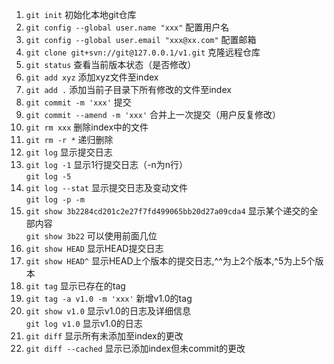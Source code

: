 1. `git init`    初始化本地git仓库
2. `git config --global user.name "xxx"`    配置用户名
3. `git config --global user.email "xxx@xx.com"`    配置邮箱
4. `git clone git+svn://git@127.0.0.1/v1.git`    克隆远程仓库
5. `git status`    查看当前版本状态（是否修改）
6. `git add xyz`    添加xyz文件至index
7. `git add .`    添加当前子目录下所有修改的文件至index
8. `git commit -m 'xxx'`    提交
9. `git commit --amend -m 'xxx'`    合并上一次提交（用户反复修改）
10. `git rm xxx`    删除index中的文件
11. `git rm -r *`    递归删除
12. `git log`   显示提交日志
13. `git log -1` 显示1行提交日志（-n为n行）  
    `git log -5`
14. `git log --stat` 显示提交日志及变动文件  
    `git log -p -m`
15. `git show 3b2284cd201c2e27f7fd499065bb20d27a09cda4` 显示某个递交的全部内容  
    `git show 3b22` 可以使用前面几位
16. `git show HEAD` 显示HEAD提交日志
17. `git show HEAD^` 显示HEAD上个版本的提交日志,^^为上2个版本,^5为上5个版本
18. `git tag` 显示已存在的tag
19. `git tag -a v1.0 -m 'xxx'` 新增v1.0的tag
20. `git show v1.0` 显示v1.0的日志及详细信息  
    `git log v1.0` 显示v1.0的日志
21. `git diff` 显示所有未添加至index的更改
22. `git diff --cached` 显示已添加index但未commit的更改